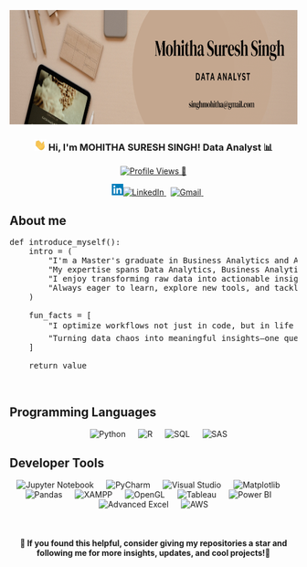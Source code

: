 <p align="center">
  <img src="https://github.com/mohithasingh/mohithasingh/blob/main/Background%20banner.png" height="200"/>
</p>

<h3 align="center"> 
    <img src="https://github.com/mohithasingh/mohithasingh/blob/main/hello.gif" width="21"> 
    Hi, I'm <b>MOHITHA SURESH SINGH!</b> Data Analyst 📊
</h3>

<p align="center">
    <!-- Profile Views -->
    <a href="https://komarev.com/ghpvc/?username=mohithasingh">
        <img src="https://komarev.com/ghpvc/?username=mohithasingh&label=%20Profile%20Views%20👀%20&color=0e75b6&style=flat" alt="Profile Views 👀" />
    </a>
</p>
<p align="center">
    &emsp;
    <a href="https://www.linkedin.com/in/mohithasingh/" target="_blank">
         <img alt="LinkedIn" width="20px" src="https://github.com/mohithasingh/mohithasingh/blob/main/Linkedin%20Logo.png"><img alt="LinkedIn" src="https://img.shields.io/badge/LinkedIn-blue?style=flat-square&logo=linkedin&logoColor=white">
    </a> 
    &nbsp;
    <a href="mailto:singhmohitha@gmail.com.com" target="_blank">
        <img alt="Gmail" src="https://img.shields.io/badge/-singhmohitha@gmail.com-c14438?style=flat-square&logo=Gmail&logoColor=white">
    </a> 
    &nbsp;
</p>

## About me

<pre>
def introduce_myself():
    intro = (
        "I'm a Master's graduate in Business Analytics and Artificial Intelligence with a strong passion for data-driven decision-making.", 
        "My expertise spans Data Analytics, Business Analytics, Data Engineering, Data Science, and cloud computing, including AWS and Azure.",
        "I enjoy transforming raw data into actionable insights, optimizing data workflows, and automating analytical processes to drive efficiency and informed decision-making..", 
        "Always eager to learn, explore new tools, and tackle complex data challenges! 🚀"
    )
    
    fun_facts = [
        "I optimize workflows not just in code, but in life too! ☕💻",
        "Turning data chaos into meaningful insights—one query at a time! 😎",
    ]
    
    return value
</pre>
</br>

## Programming Languages
<p align="center"> &emsp; 
  <img alt="Python" src="https://img.shields.io/badge/Python-FFD43B?style=flat-square&logo=python&logoColor=darkgreen"> &emsp; 
  <img alt="R" src="https://img.shields.io/badge/R-276DC3?style=flat-square&logo=r&logoColor=white"> &emsp; 
  <img alt="SQL" src="https://img.shields.io/badge/SQL-4479A1?style=flat-square&logo=mysql&logoColor=white"> &emsp; 
  <img alt="SAS" src="https://img.shields.io/badge/SAS-004B87?style=flat-square&logo=sas&logoColor=white"> 
</p>


## Developer Tools
<p align="center"> 
  <img alt="Jupyter Notebook" src="https://img.shields.io/badge/Jupyter%20Notebook-F37626?style=flat-square&logo=jupyter&logoColor=white"> &emsp;
  <img alt="PyCharm" src="https://img.shields.io/badge/PyCharm-000000?style=flat-square&logo=pycharm&logoColor=white"> &emsp;
  <img alt="Visual Studio" src="https://img.shields.io/badge/Visual%20Studio-5C2D91?style=flat-square&logo=visualstudio&logoColor=white"> &emsp;
  <img alt="Matplotlib" src="https://img.shields.io/badge/Matplotlib-11557C?style=flat-square&logo=python&logoColor=white"> &emsp;
  <img alt="Pandas" src="https://img.shields.io/badge/Pandas-150458?style=flat-square&logo=pandas&logoColor=white"> &emsp;
  <img alt="XAMPP" src="https://img.shields.io/badge/XAMPP-FB7A24?style=flat-square&logo=xampp&logoColor=white"> &emsp;
  <img alt="OpenGL" src="https://img.shields.io/badge/OpenGL-5586A4?style=flat-square&logo=opengl&logoColor=white"> &emsp;
  <img alt="Tableau" src="https://img.shields.io/badge/Tableau-E97627?style=flat-square&logo=tableau&logoColor=white"> &emsp;
  <img alt="Power BI" src="https://img.shields.io/badge/Power%20BI-F2C811?style=flat-square&logo=powerbi&logoColor=black"> &emsp;
  <img alt="Advanced Excel" src="https://img.shields.io/badge/Advanced%20Excel-217346?style=flat-square&logo=microsoft-excel&logoColor=white"> &emsp;
  <img alt="AWS" src="https://img.shields.io/badge/AWS-FF9900?style=flat-square&logo=amazonaws&logoColor=white"> 
</p>


</br>
<h4 align="center"> 
🌟 If you found this helpful, consider giving my repositories a star and following me for more insights, updates, and cool projects!🌟
</h4>
